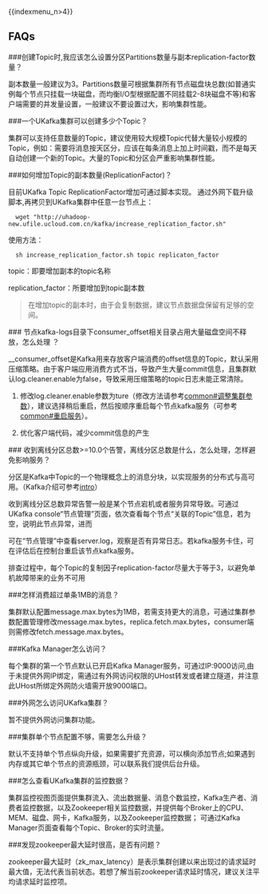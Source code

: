{{indexmenu_n>4}}

## FAQs

\#\#\#创建Topic时,我应该怎么设置分区Partitions数量与副本replication-factor数量？

副本数量一般建议为3。Partitions数量可根据集群所有节点磁盘块总数(如普通实例每个节点只挂载一块磁盘，而均衡I/O型根据配置不同挂载2-8块磁盘不等)和客户端需要的并发量设置，一般建议不要设置过大，影响集群性能。

\#\#\#一个UKafka集群可以创建多少个Topic？

集群可以支持任意数量的Topic，建议使用较大规模Topic代替大量较小规模的Topic，例如：需要将消息按天区分，应该在每条消息上加上时间戳，而不是每天自动创建一个新的Topic。大量的Topic和分区会严重影响集群性能。

\#\#\#如何增加Topic的副本数量(ReplicationFactor)？

目前UKafka Topic ReplicationFactor增加可通过脚本实现。
通过外网下载升级脚本,再拷贝到UKafka集群中任意一台节点上：

``` 
  wget "http://uhadoop-new.ufile.ucloud.com.cn/kafka/increase_replication_factor.sh"
```

使用方法：

``` 
  sh increase_replication_factor.sh topic replicaton_factor
```

topic：即要增加副本的topic名称

replication\_factor：所要增加到topic副本数

> 在增加topic的副本时，由于会复制数据，建议节点数据盘保留有足够的空间。

\#\#\# 节点kafka-logs目录下consumer\_offset相关目录占用大量磁盘空间不释放，怎么处理 ？

\_\_consumer\_offset是Kafka用来存放客户端消费的offset信息的Topic，默认采用压缩策略。由于客户端应用消费方式不当，导致产生大量commit信息，且集群默认log.cleaner.enable为false，导致采用压缩策略的topic日志未能正常清除。

1. 修改log.cleaner.enable参数为ture（修改方法请参考[common\#调整集群参数](/analysis/ukafka/common#调整集群参数)），建议选择稍后重启，然后按顺序重启每个节点kafka服务（可参考[common\#重启服务](/analysis/ukafka/common#重启服务)）。

2. 优化客户端代码，减少commit信息的产生

\#\#\# 收到离线分区总数\>=10.0个告警，离线分区总数是什么，怎么处理，怎样避免影响服务？

分区是Kafka中Topic的一个物理概念上的消息分块，以实现服务的分布式与高可用。（Kafka介绍可参考[intro](/analysis/ukafka/intro)）

收到离线分区总数异常告警一般是某个节点宕机或者服务异常导致。可通过UKafka
console“节点管理”页面，依次查看每个节点“关联的Topic”信息，若为空，说明此节点异常，进而

可在“节点管理”中查看server.log，观察是否有异常日志。若kafka服务卡住，可在评估后在控制台重启该节点kafka服务。

排查过程中，每个Topic的复制因子replication-factor尽量大于等于3，以避免单机故障带来的业务不可用

\#\#\#怎样消费超过单条1MB的消息？

集群默认配置message.max.bytes为1MB，若需支持更大的消息，可通过集群参数配置管理修改message.max.bytes，replica.fetch.max.bytes，consumer端则需修改fetch.message.max.bytes。

\#\#\#Kafka Manager怎么访问？

每个集群的第一个节点默认已开启Kafka
Manager服务，可通过IP:9000访问,由于未提供外网IP绑定，需通过有外网访问权限的UHost转发或者建立隧道，并注意此UHost所绑定外网防火墙需开放9000端口。

\#\#\#外网怎么访问UKafka集群？

暂不提供外网访问集群功能。

\#\#\#集群单个节点配置不够，需要怎么升级？

默认不支持单个节点纵向升级，如果需要扩充资源，可以横向添加节点;如果遇到内存或其它单个节点的资源瓶颈，可以联系我们提供后台升级。

\#\#\#怎么查看UKafka集群的监控数据？

集群监控视图页面提供集群流入、流出数据量、消息个数监控，Kafka生产者、消费者监控数据，以及Zookeeper相关监控数据，并提供每个Broker上的CPU、MEM、磁盘、网卡，Kafka服务，以及Zookeeper监控数据；
可通过Kafka Manager页面查看每个Topic、Broker的实时流量。

\#\#\#发现zookeeper最大延时很高，是否有问题？

zookeeper最大延时（zk\_max\_latency）是表示集群创建以来出现过的请求延时最大值，无法代表当前状态。若想了解当前zookeeper请求延时情况，建议关注平均请求延时监控项。
